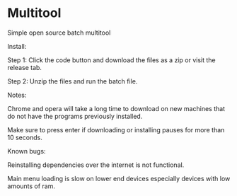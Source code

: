 # Multitool
Simple open source batch multitool

Install:

Step 1: Click the code button and download the files as a zip or visit the release tab.

Step 2: Unzip the files and run the batch file.

Notes:

Chrome and opera will take a long time to download on new machines that do not have the programs previously installed.

Make sure to press enter if downloading or installing pauses for more than 10 seconds.

Known bugs:

Reinstalling dependencies over the internet is not functional.

Main menu loading is slow on lower end devices especially devices with low amounts of ram.
